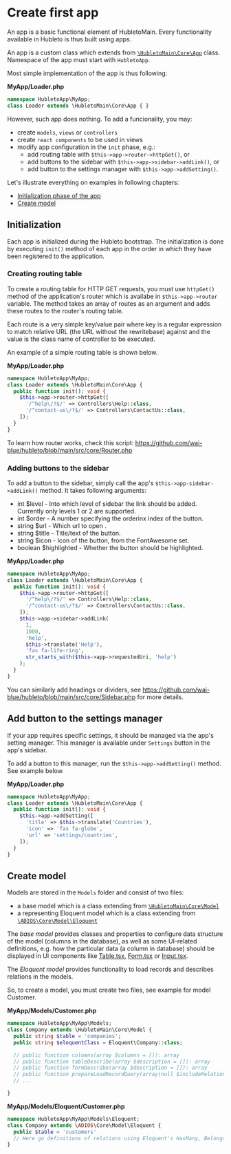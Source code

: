 # Create first app

An app is a basic functional element of HubletoMain. Every functionality available in Hubleto is thus built using apps.

An app is a custom class which extends from [`\HubletoMain\Core\App`](https://github.com/wai-blue/hubleto/blob/main/src/core/App.php) class. Namespace of the app must start with `HubletoApp`.

Most simple implementation of the app is thus following:

**MyApp/Loader.php**
```php
namespace HubletoApp\MyApp;
class Loader extends \HubletoMain\Core\App { }
```

However, such app does nothing. To add a funcionality, you may:

  * create `models`, `views` or `controllers`
  * create `react components` to be used in views
  * modify app configuration in the `init` phase, e.g.:
    * add routing table with `$this->app->router->httpGet()`, or
    * add buttons to the sidebar with `$this->app->sidebar->addLink()`, or
    * add button to the settings manager with `$this->app->addSetting()`.

Let's illustrate everything on examples in following chapters:

  * [Initialization phase of the app](#initialization)
  * [Create model](#create-model)


## Initialization

Each app is initialized during the Hubleto bootstrap. The initialization is done by executing `init()` method of each app in the order in which they have been registered to the application.

### Creating routing table

To create a routing table for HTTP GET requests, you must use `httpGet()` method of the application's router which is availabe in `$this->app->router` variable. The method takes an array of routes as an argument and adds these routes to the router's routing table.

Each route is a very simple key/value pair where key is a regular expression to match relative URL (the URL without the rewritebase) against and the value is the class name of controller to be executed.

An example of a simple routing table is shown below.

**MyApp/Loader.php**
```php
namespace HubletoApp\MyApp;
class Loader extends \HubletoMain\Core\App {
  public function init(): void {
    $this->app->router->httpGet([
      '/^help\/?$/' => Controllers\Help::class,
      '/^contact-us\/?$/' => Controllers\ContactUs::class,
    ]);
  }
}
```

To learn how router works, check this script: https://github.com/wai-blue/hubleto/blob/main/src/core/Router.php

### Adding buttons to the sidebar

To add a button to the sidebar, simply call the app's `$this->app-sidebar->addLink()` method. It takes following arguments:

  * int $level - Into which level of sidebar the link should be added. Currently only levels 1 or 2 are supported. 
  * int $order - A number specifying the orderinx index of the button.
  * string $url - Which url to open .
  * string $title - Title/text of the button.
  * string $icon - Icon of the button, from the FontAwesome set.
  * boolean $highlighted - Whether the button should be highlighted.


**MyApp/Loader.php**
```php
namespace HubletoApp\MyApp;
class Loader extends \HubletoMain\Core\App {
  public function init(): void {
    $this->app->router->httpGet([
      '/^help\/?$/' => Controllers\Help::class,
      '/^contact-us\/?$/' => Controllers\ContactUs::class,
    ]);
    $this->app->sidebar->addLink(
      1,
      1000,
      'help',
      $this->translate('Help'),
      'fas fa-life-ring',
      str_starts_with($this->app->requestedUri, 'help')
    );
  }
}
```

You can similarly add headings or dividers, see https://github.com/wai-blue/hubleto/blob/main/src/core/Sidebar.php for more details.

## Add button to the settings manager

If your app requires specific settings, it should be managed via the app's setting manager. This manager is available under `Settings` button in the app's sidebar.

To add a button to this manager, run the `$this->app->addSetting()` method. See example below.

**MyApp/Loader.php**
```php
namespace HubletoApp\MyApp;
class Loader extends \HubletoMain\Core\App {
  public function init(): void {
    $this->app->addSetting([
      'title' => $this->translate('Countries'),
      'icon' => 'fas fa-globe',
      'url' => 'settings/countries',
    ]);
  }
}
```

## Create model

Models are stored in the `Models` folder and consist of two files:

  * a base model which is a class extending from [`\HubletoMain\Core\Model`](https://github.com/wai-blue/adios/blob/main/src/Core/Model.php)
  * a representing Eloquent model which is a class extending from [`\ADIOS\Core\Model\Eloquent`](https://github.com/wai-blue/adios/blob/main/src/Core/Model/Eloquent.php)

The *base model* provides classes and properties to configure data structure of the model (columns in the database), as well as some UI-related definitions, e.g. how the particular data (a column in database) should be displayed in UI components like [Table.tsx](https://github.com/wai-blue/adios/blob/main/src/Components/Table.tsx), [Form.tsx](https://github.com/wai-blue/adios/blob/main/src/Components/Form.tsx) or [Input.tsx](https://github.com/wai-blue/adios/blob/main/src/Components/Input.tsx).

The *Eloquent model* provides functionality to load records and describes relations in the models.

So, to create a model, you must create two files, see example for model Customer.

**MyApp/Models/Customer.php**
```php
namespace HubletoApp\MyApp\Models;
class Company extends \HubletoMain\Core\Model {
  public string $table = 'companies';
  public string $eloquentClass = Eloquent\Company::class;

  // public function columns(array $columns = []): array
  // public function tableDescribe(array $description = []): array
  // public function formDescribe(array $description = []): array
  // public function prepareLoadRecordQuery(array|null $includeRelations = null, int $maxRelationLevel = 0, $query = null, int $level = 0)
  // ...

}
```

**MyApp/Models/Eloquent/Customer.php**
```php
namespace HubletoApp\MyApp\Models\Eloquent;
class Company extends \ADIOS\Core\Model\Eloquent {
  public $table = 'customers'
  // Here go definitions of relations using Eloquent's HasMany, BelongsTo or other.
}
```
